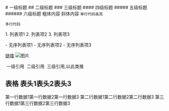 # 一级标题
## 二级标题
### 三级标题
#### 四级标题
##### 五级标题
###### 六级标题
粗体内容
斜体内容
`单行代码高亮`
```编程语言
多行代码
```
1. 列表项1
2. 列表项2
3. 列表项3

- 无序列表项1
- 无序列表项2
- 无序列表项3

[链接](链接地址)
![图片](图片地址)

 一级引用
 二级引用
 三级引用,以此类推

表格
表头1表头2表头3
---------
第一行数据1第一行数据2第一行数据3
第二行数据1第二行数据2第二行数据3
第三行数据1第三行数据2第三行数据3